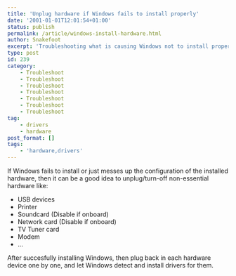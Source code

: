 ```yaml
---
title: 'Unplug hardware if Windows fails to install properly'
date: '2001-01-01T12:01:54+01:00'
status: publish
permalink: /article/windows-install-hardware.html
author: Snakefoot
excerpt: 'Troubleshooting what is causing Windows not to install properly.'
type: post
id: 239
category:
    - Troubleshoot
    - Troubleshoot
    - Troubleshoot
    - Troubleshoot
    - Troubleshoot
    - Troubleshoot
    - Troubleshoot
tag:
    - drivers
    - hardware
post_format: []
tags:
    - 'hardware,drivers'
---
```

If Windows fails to install or just messes up the configuration of the installed hardware, then it can be a good idea to unplug/turn-off non-essential hardware like:

- USB devices
- Printer
- Soundcard (Disable if onboard)
- Network card (Disable if onboard)
- TV Tuner card
- Modem
- ...
 
 After succesfully installing Windows, then plug back in each hardware device one by one, and let Windows detect and install drivers for them.